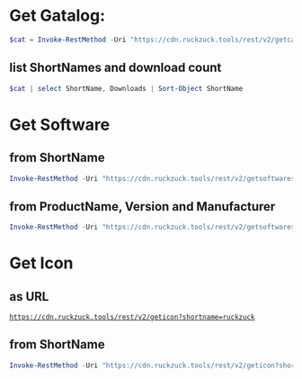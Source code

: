 # Get Gatalog:
```powershell 
$cat = Invoke-RestMethod -Uri "https://cdn.ruckzuck.tools/rest/v2/getcatalog"
```

## list ShortNames and download count
```powershell 
$cat | select ShortName, Downloads | Sort-Object ShortName
```

# Get Software
## from ShortName
```powershell 
Invoke-RestMethod -Uri "https://cdn.ruckzuck.tools/rest/v2/getsoftwares?shortname=sccmclictr"
```

## from ProductName, Version and Manufacturer
```powershell 
Invoke-RestMethod -Uri "https://cdn.ruckzuck.tools/rest/v2/getsoftwares?name=ruckzuck&ver=1.6.2.14&man=Zander%20Tools"
```

# Get Icon 

## as URL
[`https://cdn.ruckzuck.tools/rest/v2/geticon?shortname=ruckzuck`](https://cdn.ruckzuck.tools/rest/v2/geticon?shortname=ruckzuck)

## from ShortName
```powershell 
Invoke-RestMethod -Uri "https://cdn.ruckzuck.tools/rest/v2/geticon?shortname=ruckzuck"
```